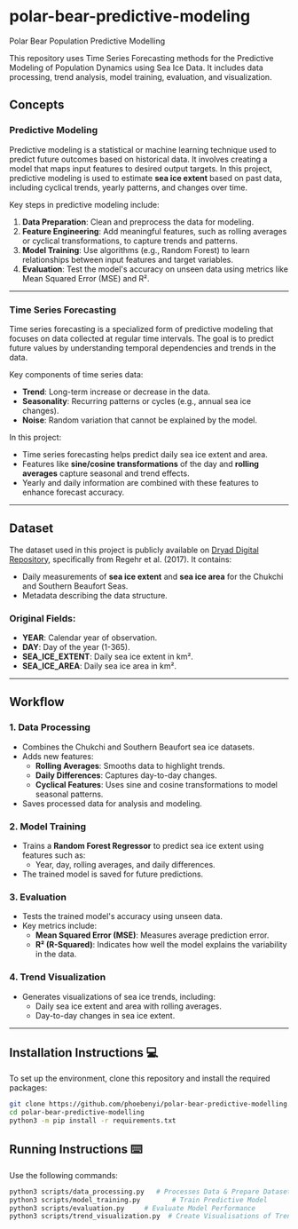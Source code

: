 # polar-bear-predictive-modeling
Polar Bear Population Predictive Modelling

This repository uses Time Series Forecasting methods for the Predictive Modeling of Population Dynamics using Sea Ice Data. It includes data processing, trend analysis, model training, evaluation, and visualization.

## Concepts

### Predictive Modeling
Predictive modeling is a statistical or machine learning technique used to predict future outcomes based on historical data. It involves creating a model that maps input features to desired output targets. In this project, predictive modeling is used to estimate **sea ice extent** based on past data, including cyclical trends, yearly patterns, and changes over time.

Key steps in predictive modeling include:
1. **Data Preparation**: Clean and preprocess the data for modeling.
2. **Feature Engineering**: Add meaningful features, such as rolling averages or cyclical transformations, to capture trends and patterns.
3. **Model Training**: Use algorithms (e.g., Random Forest) to learn relationships between input features and target variables.
4. **Evaluation**: Test the model's accuracy on unseen data using metrics like Mean Squared Error (MSE) and R².

---

### Time Series Forecasting
Time series forecasting is a specialized form of predictive modeling that focuses on data collected at regular time intervals. The goal is to predict future values by understanding temporal dependencies and trends in the data. 

Key components of time series data:
- **Trend**: Long-term increase or decrease in the data.
- **Seasonality**: Recurring patterns or cycles (e.g., annual sea ice changes).
- **Noise**: Random variation that cannot be explained by the model.

In this project:
- Time series forecasting helps predict daily sea ice extent and area.
- Features like **sine/cosine transformations** of the day and **rolling averages** capture seasonal and trend effects.
- Yearly and daily information are combined with these features to enhance forecast accuracy.

---

## Dataset
The dataset used in this project is publicly available on [Dryad Digital Repository](https://datadryad.org/stash/dataset/doi:10.5061/dryad.f68m0), specifically from Regehr et al. (2017). It contains:
- Daily measurements of **sea ice extent** and **sea ice area** for the Chukchi and Southern Beaufort Seas.
- Metadata describing the data structure.

### Original Fields:
- **YEAR**: Calendar year of observation.
- **DAY**: Day of the year (1-365).
- **SEA_ICE_EXTENT**: Daily sea ice extent in km².
- **SEA_ICE_AREA**: Daily sea ice area in km².

---

## Workflow

### 1. Data Processing
- Combines the Chukchi and Southern Beaufort sea ice datasets.
- Adds new features:
  - **Rolling Averages**: Smooths data to highlight trends.
  - **Daily Differences**: Captures day-to-day changes.
  - **Cyclical Features**: Uses sine and cosine transformations to model seasonal patterns.
- Saves processed data for analysis and modeling.

### 2. Model Training
- Trains a **Random Forest Regressor** to predict sea ice extent using features such as:
  - Year, day, rolling averages, and daily differences.
- The trained model is saved for future predictions.

### 3. Evaluation
- Tests the trained model's accuracy using unseen data.
- Key metrics include:
  - **Mean Squared Error (MSE)**: Measures average prediction error.
  - **R² (R-Squared)**: Indicates how well the model explains the variability in the data.

### 4. Trend Visualization
- Generates visualizations of sea ice trends, including:
  - Daily sea ice extent and area with rolling averages.
  - Day-to-day changes in sea ice extent.

---

## Installation Instructions  💻
To set up the environment, clone this repository and install the required packages:

```bash
git clone https://github.com/phoebenyi/polar-bear-predictive-modelling.git
cd polar-bear-predictive-modelling
python3 -m pip install -r requirements.txt
```


## Running Instructions  ⌨️
Use the following commands:
```bash
python3 scripts/data_processing.py   # Processes Data & Prepare Dataset
python3 scripts/model_training.py        # Train Predictive Model
python3 scripts/evaluation.py     # Evaluate Model Performance
python3 scripts/trend_visualization.py  # Create Visualisations of Trends
```
